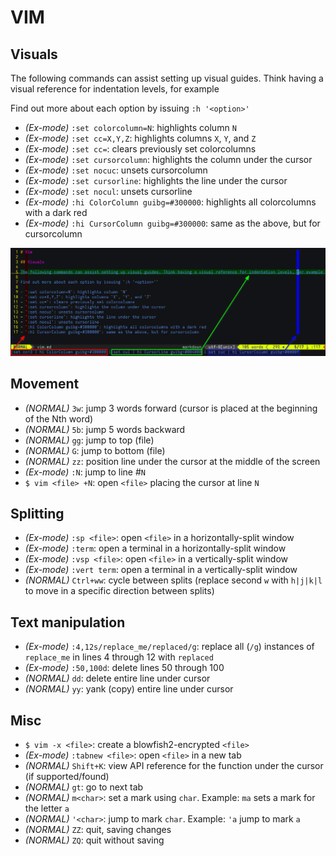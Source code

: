 # VIM

## Visuals

The following commands can assist setting up visual guides. Think having a visual reference for indentation levels, for example

Find out more about each option by issuing `:h '<option>'`

- _(Ex-mode)_ `:set colorcolumn=N`: highlights column `N`
- _(Ex-mode)_ `:set cc=X,Y,Z`: highlights columns `X`, `Y`, and `Z`
- _(Ex-mode)_ `:set cc=`: clears previously set colorcolumns
- _(Ex-mode)_ `:set cursorcolumn`: highlights the column under the cursor
- _(Ex-mode)_ `:set nocuc`: unsets cursorcolumn
- _(Ex-mode)_ `:set cursorline`: highlights the line under the cursor
- _(Ex-mode)_ `:set nocul`: unsets cursorline
- _(Ex-mode)_ `:hi ColorColumn guibg=#300000`: highlights all colorcolumns with a dark red
- _(Ex-mode)_ `:hi CursorColumn guibg=#300000`: same as the above, but for cursorcolumn

<img class="center" src="../assets/img/screenshots/tips/vim_viz.png"/>

## Movement

- _(NORMAL)_ `3w`: jump 3 words forward (cursor is placed at the beginning of the Nth word)
- _(NORMAL)_ `5b`: jump 5 words backward
- _(NORMAL)_ `gg`: jump to top (file)
- _(NORMAL)_ `G`: jump to bottom (file)
- _(NORMAL)_ `zz`: position line under the cursor at the middle of the screen
- _(Ex-mode)_ `:N`: jump to line #`N`
- `$ vim <file> +N`: open `<file>` placing the cursor at line `N`

## Splitting

- _(Ex-mode)_ `:sp <file>`: open `<file>` in a horizontally-split window
- _(Ex-mode)_ `:term`: open a terminal in a horizontally-split window
- _(Ex-mode)_ `:vsp <file>`: open `<file>` in a vertically-split window
- _(Ex-mode)_ `:vert term`: open a terminal in a vertically-split window
- _(NORMAL)_ `Ctrl+ww`: cycle between splits (replace second `w` with `h|j|k|l` to move in a specific direction between splits)

## Text manipulation

- _(Ex-mode)_ `:4,12s/replace_me/replaced/g`: replace all (`/g`) instances of `replace_me` in lines 4 through 12 with `replaced`
- _(Ex-mode)_ `:50,100d`: delete lines 50 through 100
- _(NORMAL)_ `dd`: delete entire line under cursor
- _(NORMAL)_ `yy`: yank (copy) entire line under cursor

## Misc

- `$ vim -x <file>`: create a blowfish2-encrypted `<file>`
- _(Ex-mode)_ `:tabnew <file>`: open `<file>` in a new tab
- _(NORMAL)_ `Shift+K`: view API reference for the function under the cursor (if supported/found)
- _(NORMAL)_ `gt`: go to next tab
- _(NORMAL)_ `m<char>`: set a mark using `char`. Example: `ma` sets a mark for the letter `a`
- _(NORMAL)_ `'<char>`: jump to mark `char`. Example: `'a` jump to mark `a`
- _(NORMAL)_ `ZZ`: quit, saving changes
- _(NORMAL)_ `ZQ`: quit without saving

